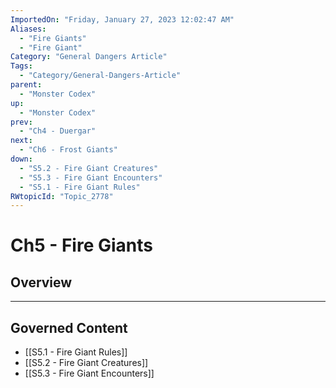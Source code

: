 ```yaml
---
ImportedOn: "Friday, January 27, 2023 12:02:47 AM"
Aliases:
  - "Fire Giants"
  - "Fire Giant"
Category: "General Dangers Article"
Tags:
  - "Category/General-Dangers-Article"
parent:
  - "Monster Codex"
up:
  - "Monster Codex"
prev:
  - "Ch4 - Duergar"
next:
  - "Ch6 - Frost Giants"
down:
  - "S5.2 - Fire Giant Creatures"
  - "S5.3 - Fire Giant Encounters"
  - "S5.1 - Fire Giant Rules"
RWtopicId: "Topic_2778"
---
```

# Ch5 - Fire Giants
## Overview
---
## Governed Content
- [[S5.1 - Fire Giant Rules]]
- [[S5.2 - Fire Giant Creatures]]
- [[S5.3 - Fire Giant Encounters]]


